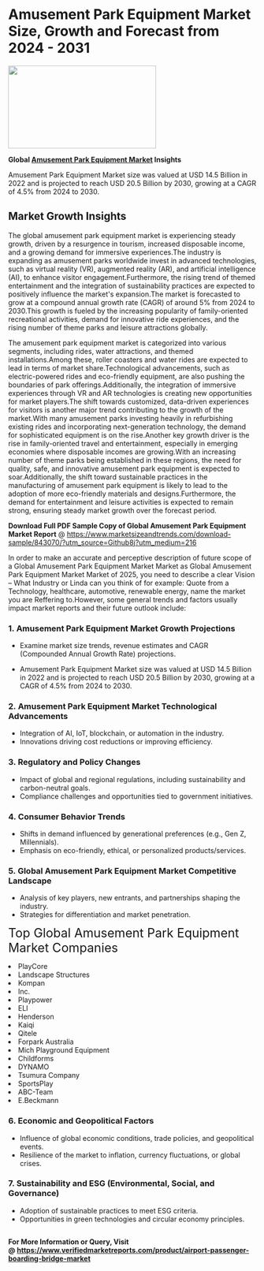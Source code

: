 <H1>Amusement Park Equipment Market Size, Growth and Forecast from 2024 - 2031</H1><img class="aligncenter size-medium wp-image-584254" src="https://thirdeyenews.in/wp-content/uploads/2024/09/Global-Market-Research-300x168.jpeg" alt="" width="300" height="168" /><p><strong>Global&nbsp;<a href="https://www.marketsizeandtrends.com/download-sample/843070/?utm_source=Github8j?utm_medium=216">Amusement Park Equipment Market</a> Insights</strong></p><p>Amusement Park Equipment Market size was valued at USD 14.5 Billion in 2022 and is projected to reach USD 20.5 Billion by 2030, growing at a CAGR of 4.5% from 2024 to 2030.</p><p><h2>Market Growth Insights</h2> <p>The global amusement park equipment market is experiencing steady growth, driven by a resurgence in tourism, increased disposable income, and a growing demand for immersive experiences.The industry is expanding as amusement parks worldwide invest in advanced technologies, such as virtual reality (VR), augmented reality (AR), and artificial intelligence (AI), to enhance visitor engagement.Furthermore, the rising trend of themed entertainment and the integration of sustainability practices are expected to positively influence the market's expansion.The market is forecasted to grow at a compound annual growth rate (CAGR) of around 5% from 2024 to 2030.This growth is fueled by the increasing popularity of family-oriented recreational activities, demand for innovative ride experiences, and the rising number of theme parks and leisure attractions globally.</p> <p>The amusement park equipment market is categorized into various segments, including rides, water attractions, and themed installations.Among these, roller coasters and water rides are expected to lead in terms of market share.Technological advancements, such as electric-powered rides and eco-friendly equipment, are also pushing the boundaries of park offerings.Additionally, the integration of immersive experiences through VR and AR technologies is creating new opportunities for market players.The shift towards customized, data-driven experiences for visitors is another major trend contributing to the growth of the market.With many amusement parks investing heavily in refurbishing existing rides and incorporating next-generation technology, the demand for sophisticated equipment is on the rise.Another key growth driver is the rise in family-oriented travel and entertainment, especially in emerging economies where disposable incomes are growing.With an increasing number of theme parks being established in these regions, the need for quality, safe, and innovative amusement park equipment is expected to soar.Additionally, the shift toward sustainable practices in the manufacturing of amusement park equipment is likely to lead to the adoption of more eco-friendly materials and designs.Furthermore, the demand for entertainment and leisure activities is expected to remain strong, ensuring steady market growth over the forecast period.<p><span class=""><strong>Download Full PDF Sample Copy of Global Amusement Park Equipment Market Report</strong> @ <a href="https://www.marketsizeandtrends.com/download-sample/843070/?utm_source=Github8j?utm_medium=216" target="_blank">https://www.marketsizeandtrends.com/download-sample/843070/?utm_source=Github8j?utm_medium=216</a></span></p><p>In order to make an accurate and perceptive description of future scope of a Global&nbsp;Amusement Park Equipment Market Market as Global&nbsp;Amusement Park Equipment Market Market of 2025, you need to describe a clear Vision &ndash; What Industry or Linda can you think of for example: Quote from a Technology, healthcare, automotive, renewable energy, name the market you are Reffering to.However, some general trends and factors usually impact market reports and their future outlook include:</p><h3>1.&nbsp;<strong>Amusement Park Equipment Market Growth Projections</strong></h3><ul><li>Examine market size trends, revenue estimates and CAGR (Compounded Annual Growth Rate) projections.</li><li><p>Amusement Park Equipment Market size was valued at USD 14.5 Billion in 2022 and is projected to reach USD 20.5 Billion by 2030, growing at a CAGR of 4.5% from 2024 to 2030.</p></li></ul><h3>2.&nbsp;<strong>Amusement Park Equipment Market Technological Advancements</strong></h3><ul><li>Integration of AI, IoT, blockchain, or automation in the industry.</li><li>Innovations driving cost reductions or improving efficiency.</li></ul><h3>3.&nbsp;<strong>Regulatory and Policy Changes</strong></h3><ul><li>Impact of global and regional regulations, including sustainability and carbon-neutral goals.</li><li>Compliance challenges and opportunities tied to government initiatives.</li></ul><h3>4.&nbsp;<strong>Consumer Behavior Trends</strong></h3><ul><li>Shifts in demand influenced by generational preferences (e.g., Gen Z, Millennials).</li><li>Emphasis on eco-friendly, ethical, or personalized products/services.</li></ul><h3>5.&nbsp;<strong>Global Amusement Park Equipment Market Competitive Landscape</strong></h3><ul><li>Analysis of key players, new entrants, and partnerships shaping the industry.</li><li>Strategies for differentiation and market penetration.</li></ul><p data-pm-slice="1 1 []"><span style="color: inherit; font-family: inherit; font-size: 25px;">Top Global Amusement Park Equipment Market Companies</span></p><div class="" data-test-id=""><p><li>PlayCore</li><li> Landscape Structures</li><li> Kompan</li><li> Inc.</li><li> Playpower</li><li> ELI</li><li> Henderson</li><li> Kaiqi</li><li> Qitele</li><li> Forpark Australia</li><li> Mich Playground Equipment</li><li> Childforms</li><li> DYNAMO</li><li> Tsumura Company</li><li> SportsPlay</li><li> ABC-Team</li><li> E.Beckmann</li></p></div><h3>6.&nbsp;<strong>Economic and Geopolitical Factors</strong></h3><ul><li>Influence of global economic conditions, trade policies, and geopolitical events.</li><li>Resilience of the market to inflation, currency fluctuations, or global crises.</li></ul><h3>7.&nbsp;<strong>Sustainability and ESG (Environmental, Social, and Governance)</strong></h3><ul><li>Adoption of sustainable practices to meet ESG criteria.</li><li>Opportunities in green technologies and circular economy principles.</li></ul><h2><strong style="font-size: 14px;">For More Information or Query, Visit @&nbsp;</strong><a style="background-color: #ffffff; font-size: 14px;" href="https://www.marketsizeandtrends.com/report/amusement-park-equipment-market/" target="_blank">https://www.verifiedmarketreports.com/product/airport-passenger-boarding-bridge-market</a></h2>